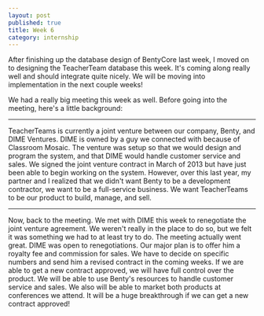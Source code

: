 ```yaml
---
layout: post
published: true
title: Week 6
category: internship
---
```


After finishing up the database design of BentyCore last week, I moved on to designing the TeacherTeam database this week. It's coming along really well and should integrate quite nicely. We will be moving into implementation in the next couple weeks!

We had a really big meeting this week as well. Before going into the meeting, here's a little background:

***
TeacherTeams is currently a joint venture between our company, Benty, and DIME Ventures. DIME is owned by a guy we connected with because of Classroom Mosaic. The venture was setup so that we would design and program the system, and that DIME would handle customer service and sales. We signed the joint venture contract in March of 2013 but have just been able to begin working on the system. However, over this last year, my partner and I realized that we didn't want Benty to be a development contractor, we want to be a full-service business. We want TeacherTeams to be our product to build, manage, and sell. 
***

Now, back to the meeting. We met with DIME this week to renegotiate the joint venture agreement. We weren't really in the place to do so, but we felt it was something we had to at least try to do. The meeting actually went great. DIME was open to renegotiations. Our major plan is to offer him a royalty fee and commission for sales. We have to decide on specific numbers and send him a revised contract in the coming weeks. If we are able to get a new contract approved, we will have full control over the product. We will be able to use Benty's resources to handle customer service and sales. We also will be able to market both products at conferences we attend. It will be a huge breakthrough if we can get a new contract approved! 